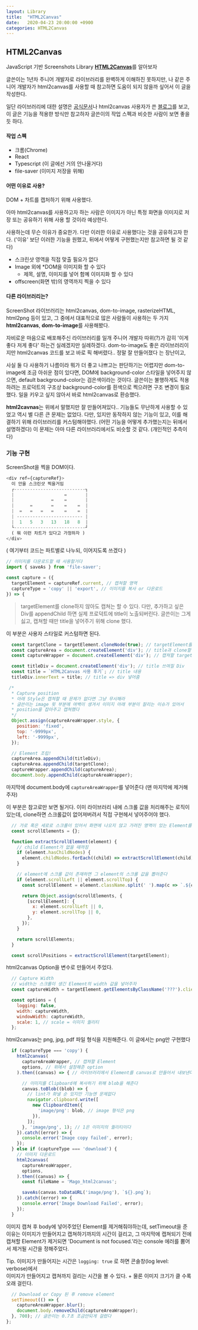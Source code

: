 ```yaml
---
layout: Library
title:  "HTML2Canvas"
date:   2020-04-23 20:00:00 +0900
categories: HTML2Canvas
---
```



## HTML2Canvas

JavaScript 기반 Screenshots Library [**HTML2Canvas**](https://html2canvas.hertzen.com/)를 알아보자

글쓴이는 1년차 주니어 개발자로 라이브러리를 완벽하게 이해하진 못하지만,
나 같은 주니어 개발자가 html2canvas를 사용할 때 참고하면 도움이 되지 않을까 싶어서 이 글을 작성한다.

일단 라이브러리에 대한 설명은 [공식문서](https://html2canvas.hertzen.com/configuration)나 html2canvas 사용자가 쓴 [블로그](http://definitelytyped.org/docs/html2canvas--html2canvas/interfaces/html2canvas.html2canvasoptions.html)를 보고,
이 글은 기능을 적용햔 방식만 참고하자
글쓴이의 작업 스펙과 비슷한 사람이 보면 좋을 듯 하다.

#### 작업 스펙
- 크롬(Chrome)
- React
- Typescript (이 글에선 거의 안나올거다)
- file-saver (이미지 저장을 위해)

#### 어떤 이유로 사용?
DOM + 차트를 캡처하기 위해 사용했다.

아마 html2canvas를 사용하고자 하는 사람은 이미지가 아닌 특정 화면을 이미지로 저장 또는 공유하기 위해 사용 할 것이라 예상한다.

사용하는데 무슨 이유가 중요한가. 다만 이러한 이유로 사용했다는 것을 공유하고자 한다.
('이유' 보단 이러한 기능을 원했고, 뒤에서 어떻게 구현했는지만 참고하면 될 것 같다)

- 스크린샷 영역을 직접 맞출 필요가 없다
- Image 외에 *DOM을 이미지화 할 수 있다
  + 제목, 설명, 이미지를 넣어 함꼐 이미지화 할 수 있다
- offscreen(화면 밖)의 영역까지 찍을 수 있다


#### 다른 라이브러리는?
ScreenShot 라이브러리는 html2canvas, dom-to-image, rasterizeHTML, html2png 등이 있고,
그 중에서 대표적으로 많은 사람들이 사용하는 두 가지 **html2canvas**, **dom-to-image**를 사용해봤다.

자비로운 마음으로 배포해주신 라이브러리를 일개 주니어 개발자 따위(?)가 감히 '이게 좋다 저게 좋다' 하는건 실례겠지만 실례하겠다.
dom-to-image도 좋은 라이브러리이지만 html2canvas 코드를 보고 바로 픽 해버렸다.. 정말 잘 만들어졌다
는 장난이고,

사실 둘 다 사용하기 나름이라 뭐가 더 좋고 나쁘고는 판단하기는 어렵지만
dom-to-image에 조금 아쉬운 점이 있다면,
DOM에 background-color 스타일을 넣어주지 않으면, default background-color는 검은색이라는 것이다.
글쓴이는 불행하게도 적용하려는 프로덕트의 구조상 background-color를 흰색으로 찍으려면 구조 변경이 필요했다.
일을 키우고 싶지 않아서 바로 html2canvas로 환승했다.

**html2cavnas**는 위에서 말했지만 잘 만들어져있다..
기능들도 무난하게 사용할 수 있었고 역시 별 다른 큰 문제는 없었다.
다만, 있지만 동작하지 않는 기능이 있고, 이를 해결하기 위해 라이브러리를 커스텀해야했다. (어떤 기능을 어떻게 추가했는지는 뒤에서 설명하겠다)
이 문제는 아마 다른 라이브러리에서도 비슷할 것 같다. (개인적인 추측이다)


### 기능 구현

ScreenShot을 찍을 DOM이다.
```js
<div ref={captureRef}>
  이 안을 스크린샷 찍을거임
  ┌---------------------------┐
  |                   =       |
  |              =    =       |
  |      =       =    =    =  |
  |  =   =   =   =    =    =  |
  | ------------------------- |
  |  1   5   3   13   18   8  |
  └---------------------------┘
  ( 뭐 이런 차트가 있다고 가정하자 )
</div>
```

( 여기부터 코드는 파트별로 나누되, 이어지도록 쓰겠다 )


```js
// 이미지를 다운로드할 때 사용할거다
import { saveAs } from 'file-saver';

const capture = ({
  targetElement = captureRef.current, // 캡쳐할 영역
  captureType = 'copy' || 'export', // 이미지를 복사 or 다운로드
}) => {
```

> targetElement를 clone하지 않아도 캡쳐는 할 수 있다.
> 다만, 추가하고 싶은 Div를 appendChild 하면 실제 프로덕트에 title이 노출되버린다.
> 글쓴이는 그게 싫고, 캡쳐할 때만 title을 넣어주기 위해 clone 했다.

이 부분은 사용자 스타일로 커스텀하면 된다.
```js
  const targetClone = targetElement.cloneNode(true); // targetElement를 clone
  const captureArea = document.createElement('div'); // title과 clone할 targetElement를 옮길 영역
  const captureWrapper = document.createElement('div'); // 캡쳐할 targetElement를 여기 넣어 줄거다

  const titleDiv = document.createElement('div'); // title 쓰여질 Div
  const title = `HTML2Canvas 사용 후기`; // title 내용
  titleDiv.innerText = title; // title => div 넣어줌

 /*
  * Capture position
  * 아래 Style은 캡쳐할 때 문제가 없다면 그냥 무시해라
  * 글쓴이는 image 윗 부분에 여백이 생겨서 이미지 아래 부분이 잘리는 이슈가 있어서
  * position을 잡아주고 캡쳐했다
  */
  Object.assign(captureAreaWrapper.style, {
    position: 'fixed',
    top: '-9999px',
    left: '-9999px',
  });

  // Element 조립!
  captureArea.appendChild(titleDiv);
  captureArea.appendChild(targetClone);
  captureWrapper.appendChild(captureArea);
  document.body.appendChild(captureAreaWrapper);
```
마지막에 document.body에 `captureAreaWrapper`를 넣어준다 (맨 마지막에 제거해주자)


이 부분은 참고로만 보면 될거다.
이미 라이브러리 내에 스크롤 값을 처리해주는 로직이 있는데,
clone하면 스크롤값이 없어져버려서 직접 구현헤서 넣어주어야 했다.
```js
  // 가로 혹은 세로로 스크롤이 있어서 화면에 나오지 않고 가려진 영역이 있는 Element를 뽑을거다
  const scrollElements = {};

  function extractScrollElement(element) {
    // child Element가 없을 때까징 
    if (element.hasChildNodes) {
      element.childNodes.forEach((child) => extractScrollElement(child));
    }

    // element에 스크롤 값이 존재하면 그 element의 스크롤 값을 뽑아준다
    if (element.scrollLeft || element.scrollTop) {
      const scrollElement = element.className.split(' ').map(c => `.${c}`).join('');

      return Object.assign(scrollElements, {
        [scrollElement]: {
          x: element.scrollLeft || 0,
          y: element.scrollTop || 0,
        },
      });
    }

    return scrollElements;
  }

  const scrollPositions = extractScrollElement(targetElement);
```


html2canvas Option을 변수로 만들어서 주었다.

```js
  // Capture Width
  // width는 스크롤이 생긴 Element의 width 값을 넣어주자
  const captureWidth = targetElement.getElementsByClassName('???').clientWidth;

  const options = {
    logging: false,
    width: captureWidth,
    windowWidth: captureWidth,
    scale: 1, // scale = 이미지 퀄리티
  };
```


html2canvas는 png, jpg, pdf 파일 형식을 지원해준다.
이 글에서는 png만 구현했다

```js
  if (captureType === 'copy') {
    html2canvas(
      captureAreaWrapper, // 캡쳐할 Element
      options, // 위에서 설정해준 option
    ).then((canvas) => { // 라이브러리에서 Element를 canvas로 만들어서 내보낸다

      // 이미지를 Clipboard에 복사하기 위해 blob을 해준다
      canvas.toBlob((blob) => {
        // lint가 화낼 순 있지만 기능엔 문제없다
        navigator.clipboard.write([
          new ClipboardItem({
            'image/png': blob, // image 형식은 png
          }),
        ]);
      }, 'image/png', 1); // 1은 이미지의 퀄리티이다
    }).catch((error) => {
      console.error('Image copy failed', error);
    });
  } else if (captureType === 'download') {
    // 이미지 다운로드
    html2canvas(
      captureAreaWrapper,
      options,
    ).then((canvas) => {
      const fileName = 'Mago_html2canvas';

      saveAs(canvas.toDataURL('image/png'), `${}.png`);
    }).catch((error) => {
      console.error('Image Download Failed', error);
    });
  }
```


이미지 캡쳐 후 body에 넣어주었던 Element를 제거해줘야하는데,
setTimeout을 준 이유는
이미지가 만들어지고 캡쳐하기까지의 시간이 걸리고, 그 마지막에 캡쳐되기 전에 캡쳐할 Element가 제거되면
'Document is not focused.'라는 console 에러를 뿜어서 제거될 시간을 정해주었다.

Tip. 이미지가 만들어지는 시간은 `logging: true` 로 하면 콘솔창(log level: verbose)에서  
이미지가 만들어지고 캡쳐까지 걸리는 시간을 볼 수 있다.
 \+ 물론 이미지 크기가 클 수록 오래 걸린다.

```js
  // Download or Copy 된 후 remove element
  setTimeout(() => {
    captureAreaWrapper.blur();
    document.body.removeChild(captureAreaWrapper);
  }, 700); // 글쓴이는 0.7초 조금안되게 걸렸다
};
```